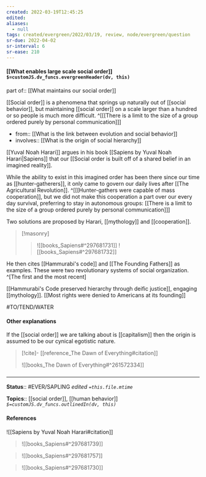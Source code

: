 ```yaml
---
created: 2022-03-19T12:45:25 
edited: 
aliases:
  - null
tags: created/evergreen/2022/03/19, review, node/evergreen/question
sr-due: 2022-04-02
sr-interval: 6
sr-ease: 210
---
```


#### [[What enables large scale social order]] `$=customJS.dv_funcs.evergreenHeader(dv, this)`

part of:: [[What maintains our social order]]

[[Social order]] is a phenomena that springs up naturally out of [[social behavior]],
but maintaining [[social order]] on a scale larger than a hundred or so people is much more difficult.
^[[[There is a limit to the size of a group ordered purely by personal communication]]]

- from:: [[What is the link between evolution and social behavior]]
- involves:: [[What is the origin of social hierarchy]]

[[Yuval Noah Harari]] argues in his book [[Sapiens by Yuval Noah Harari|Sapiens]] that our [[Social order is built off of a shared belief in an imagined reality]].

While the ability to exist in this imagined order has been there since our time as [[hunter-gatherers]],
it only came to govern our daily lives after [[The Agricultural Revolution]].
^[[[Hunter-gathers were capable of mass cooperation]], but we did not make this cooperation a part over our every day survival, preferring to stay in autonomous groups: [[There is a limit to the size of a group ordered purely by personal communication]]]

Two solutions are proposed by Harari, [[mythology]] and [[cooperation]].

> [!masonry]
>  > ![[books_Sapiens#^297681731]]
>  > ![[books_Sapiens#^297681732]]

He then cites [[Hammurabi's code]] and [[The Founding Fathers]] as examples. 
These were two revolutionary systems of social organization.
^[The first and the most recent]

[[Hammurabi's Code preserved hierarchy through deific justice]], engaging [[mythology]].
[[Most rights were denied to Americans at its founding]]

#TO/TEND/WATER 

#### Other explanations

If the [[social order]] we are talking about is [[capitalism]] then the origin is assumed to be our cynical egotistic nature. 

> [!cite]- [[reference_The Dawn of Everything#citation]]
> 
> ![[books_The Dawn of Everything#^261572334]]

### <hr class="footnote"/>

**Status**:: #EVER/SAPLING 
*edited `=this.file.mtime`*

**Topics**:: [[social order]], [[human behavior]]
*`$=customJS.dv_funcs.outlinedIn(dv, this)`*

#### References

![[Sapiens by Yuval Noah Harari#citation]]

> ![[books_Sapiens#^297681739]]

> ![[books_Sapiens#^297681757]]

> ![[books_Sapiens#^297681730]]
